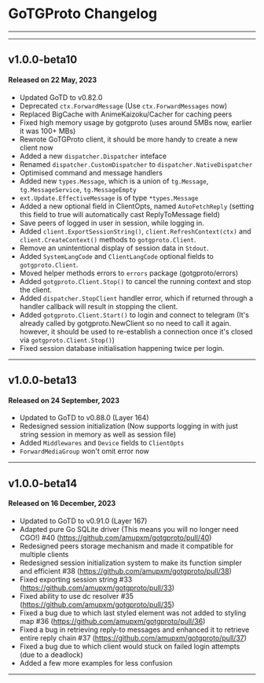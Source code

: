 # GoTGProto Changelog
---
---
## v1.0.0-beta10
#### Released on 22 May, 2023
- Updated GoTD to v0.82.0
- Deprecated `ctx.ForwardMessage` (Use `ctx.ForwardMessages` now)
- Replaced BigCache with AnimeKaizoku/Cacher for caching peers
- Fixed high memory usage by gotgproto (uses around 5MBs now, earlier it was 100+ MBs)
- Rewrote GoTGProto client, it should be more handy to create a new client now
- Added a new `dispatcher.Dispatcher` inteface
- Renamed `dispatcher.CustomDispatcher` to `dispatcher.NativeDispatcher`
- Optimised command and message handlers
- Added new `types.Message`, which is a union of `tg.Message`, `tg.MessageService`, `tg.MessageEmpty`
- `ext.Update.EffectiveMessage` is of type `*types.Message`
- Added a new optional field in ClientOpts, named `AutoFetchReply` (setting this field to true will automatically cast ReplyToMessage field)
- Save peers of logged in user in session, while logging in.
- Added `client.ExportSessionString()`, `client.RefreshContext(ctx)` and `client.CreateContext()` methods to `gotgproto.Client`.
- Remove an unintentional display of session data in `Stdout`.
- Added `SystemLangCode` and `ClientLangCode` optional fields to `gotgproto.Client`.
- Moved helper methods errors to `errors` package (gotgproto/errors)
- Added `gotgproto.Client.Stop()` to cancel the running context and stop the client.
- Added `dispatcher.StopClient` handler error, which if returned through a handler callback will result in stopping the client.
- Added `gotgproto.Client.Start()` to login and connect to telegram (It's already called by gotgproto.NewClient so no need to call it again. however, it should be used to re-establish a connection once it's closed via `gotgproto.Client.Stop()`)
- Fixed session database initialisation happening twice per login.
---
## v1.0.0-beta13
#### Released on 24 September, 2023
- Updated to GoTD to v0.88.0 (Layer 164)
- Redesigned session initialization (Now supports logging in with just string session in memory as well as session file)
- Added `Middlewares` and `Device` fields to `ClientOpts`
- `ForwardMediaGroup` won't omit error now
---
## v1.0.0-beta14
#### Released on 16 December, 2023
- Updated to GoTD to v0.91.0 (Layer 167)
- Adapted pure Go SQLite driver (This means you will no longer need CGO!) #40 (https://github.com/amupxm/gotgproto/pull/40) 
- Redesigned peers storage mechanism and made it compatible for multiple clients 
- Redesigned session initialization system to make its function simpler and efficient  #38 (https://github.com/amupxm/gotgproto/pull/38)
- Fixed exporting session string #33 (https://github.com/amupxm/gotgproto/pull/33)
- Fixed ability to use dc resolver #35 (https://github.com/amupxm/gotgproto/pull/35)
- Fixed a bug due to which last styled element was not added to styling map #36 (https://github.com/amupxm/gotgproto/pull/36)
- Fixed a bug in retrieving reply-to messages and enhanced it to retrieve entire reply chain #37 (https://github.com/amupxm/gotgproto/pull/37)
- Fixed a bug due to which client would stuck on failed login attempts (due to a deadlock) 
- Added a few more examples for less confusion
---